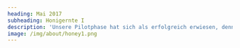 ```yaml
---
heading: Mai 2017
subheading: Honigernte I
description: 'Unsere Pilotphase hat sich als erfolgreich erwiesen, denn wir konnten 75 Gläser Honig befüllen! Wir sind sehr stolz auf das, was wir innerhalb von nur einem Jahr erreicht haben und danken allen, die uns mit Rat und Tat zur Seite standen! Mit so viel Motivation, Teamgeist und Spaß wollen wir weiter machen!'
image: /img/about/honey1.png
---
```

